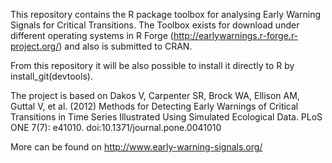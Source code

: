 This repository contains the R package toolbox for analysing Early Warning Signals for Critical Transitions. The Toolbox exists for download under different operating systems in R Forge (http://earlywarnings.r-forge.r-project.org/) and also is submitted to CRAN.

From this repository it will be also possible to install it directly to R by install_git(devtools).

The project is based on Dakos V, Carpenter SR, Brock WA, Ellison AM, Guttal V, et al. (2012) Methods for Detecting Early Warnings of Critical Transitions in Time Series Illustrated Using Simulated Ecological Data. PLoS ONE 7(7): e41010. doi:10.1371/journal.pone.0041010

More can be found on http://www.early-warning-signals.org/